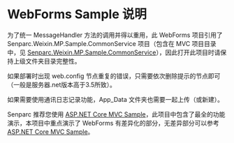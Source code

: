 # WebForms Sample 说明

为了统一 MessageHandler 方法的调用并得以重用，此 WebForms 项目引用了 Senparc.Weixin.MP.Sample.CommonService 项目（包含在 MVC 项目目录中，见 [Senparc.Weixin.MP.Sample.CommonService](https://github.com/JeffreySu/WeiXinMPSDK/tree/master/Senparc.Weixin.MP.Sample/Senparc.Weixin.MP.Sample.CommonService)），因此打开此项目时请保持上级文件夹目录完整性。

如果部署时出现 web.config 节点重复的错误，只需要依次删除提示的节点即可（一般是服务器.net版本高于3.5所致）。

如果需要使用通讯日志记录功能，App_Data 文件夹也需要一起上传（或新建）。

Senparc 推荐您使用 [ASP.NET Core MVC Sample](https://github.com/JeffreySu/WeiXinMPSDK/tree/master/Samples/Senparc.Weixin.MP.Sample.vs2017/Senparc.Weixin.MP.CoreSample)，此项目中包含了最全的功能演示，本项目中重点演示了 WebForms 有差异化的部分，无差异部分可以参考 [ASP.NET Core MVC Sample](https://github.com/JeffreySu/WeiXinMPSDK/tree/master/Samples/Senparc.Weixin.MP.Sample.vs2017/Senparc.Weixin.MP.CoreSample)。
